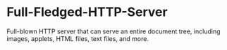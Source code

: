 # Full-Fledged-HTTP-Server
Full-blown HTTP server that can serve an entire document tree, including images, applets, HTML files, text files, and more.
